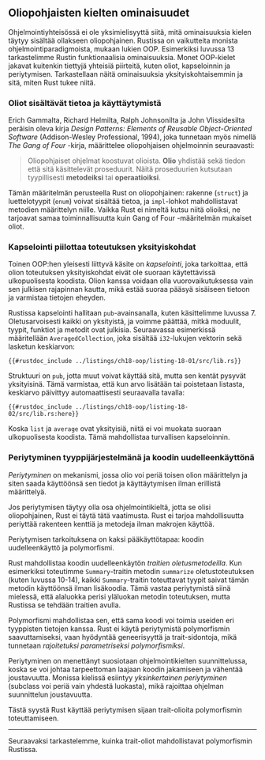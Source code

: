 ## Oliopohjaisten kielten ominaisuudet

Ohjelmointiyhteisössä ei ole yksimielisyyttä siitä, mitä ominaisuuksia kielen täytyy sisältää ollakseen oliopohjainen. Rustissa on vaikutteita monista ohjelmointiparadigmoista, mukaan lukien OOP. Esimerkiksi luvussa 13 tarkastelimme Rustin funktionaalisia ominaisuuksia. Monet OOP-kielet jakavat kuitenkin tiettyjä yhteisiä piirteitä, kuten oliot, kapseloinnin ja periytymisen. Tarkastellaan näitä ominaisuuksia yksityiskohtaisemmin ja sitä, miten Rust tukee niitä.

### Oliot sisältävät tietoa ja käyttäytymistä

Erich Gammalta, Richard Helmilta, Ralph Johnsonilta ja John Vlissidesilta peräisin oleva kirja _Design Patterns: Elements of Reusable Object-Oriented Software_ (Addison-Wesley Professional, 1994), joka tunnetaan myös nimellä _The Gang of Four_ -kirja, määrittelee oliopohjaisen ohjelmoinnin seuraavasti:

> Oliopohjaiset ohjelmat koostuvat olioista. **Olio** yhdistää sekä tiedon että sitä käsittelevät proseduurit. Näitä proseduurien kutsutaan tyypillisesti **metodeiksi** tai **operaatioiksi**.

Tämän määritelmän perusteella Rust on oliopohjainen: rakenne (`struct`) ja luettelotyypit (`enum`) voivat sisältää tietoa, ja `impl`-lohkot mahdollistavat metodien määrittelyn niille. Vaikka Rust ei nimeltä kutsu niitä olioiksi, ne tarjoavat samaa toiminnallisuutta kuin Gang of Four -määritelmän mukaiset oliot.

### Kapselointi piilottaa toteutuksen yksityiskohdat

Toinen OOP:hen yleisesti liittyvä käsite on _kapselointi_, joka tarkoittaa, että olion toteutuksen yksityiskohdat eivät ole suoraan käytettävissä ulkopuolisesta koodista. Olion kanssa voidaan olla vuorovaikutuksessa vain sen julkisen rajapinnan kautta, mikä estää suoraa pääsyä sisäiseen tietoon ja varmistaa tietojen eheyden.

Rustissa kapselointi hallitaan `pub`-avainsanalla, kuten käsittelimme luvussa 7. Oletusarvoisesti kaikki on yksityistä, ja voimme päättää, mitkä moduulit, tyypit, funktiot ja metodit ovat julkisia. Seuraavassa esimerkissä määritellään `AveragedCollection`, joka sisältää `i32`-lukujen vektorin sekä lasketun keskiarvon:

```rust,noplayground
{{#rustdoc_include ../listings/ch18-oop/listing-18-01/src/lib.rs}}
```

Struktuuri on `pub`, jotta muut voivat käyttää sitä, mutta sen kentät pysyvät yksityisinä. Tämä varmistaa, että kun arvo lisätään tai poistetaan listasta, keskiarvo päivittyy automaattisesti seuraavalla tavalla:

```rust,noplayground
{{#rustdoc_include ../listings/ch18-oop/listing-18-02/src/lib.rs:here}}
```

Koska `list` ja `average` ovat yksityisiä, niitä ei voi muokata suoraan ulkopuolisesta koodista. Tämä mahdollistaa turvallisen kapseloinnin.

### Periytyminen tyyppijärjestelmänä ja koodin uudelleenkäyttönä

_Periytyminen_ on mekanismi, jossa olio voi periä toisen olion määrittelyn ja siten saada käyttöönsä sen tiedot ja käyttäytymisen ilman erillistä määrittelyä.

Jos periytymisen täytyy olla osa ohjelmointikieltä, jotta se olisi oliopohjainen, Rust ei täytä tätä vaatimusta. Rust ei tarjoa mahdollisuutta periyttää rakenteen kenttiä ja metodeja ilman makrojen käyttöä.

Periytymisen tarkoituksena on kaksi pääkäyttötapaa: koodin uudelleenkäyttö ja polymorfismi.

Rust mahdollistaa koodin uudelleenkäytön _traitien oletusmetodeilla_. Kun esimerkiksi toteutimme `Summary`-traitin metodin `summarize` oletustoteutuksen (kuten luvussa 10-14), kaikki `Summary`-traitin toteuttavat tyypit saivat tämän metodin käyttöönsä ilman lisäkoodia. Tämä vastaa periytymistä siinä mielessä, että alaluokka perisi yläluokan metodin toteutuksen, mutta Rustissa se tehdään traitien avulla.

Polymorfismi mahdollistaa sen, että sama koodi voi toimia useiden eri tyyppisten tietojen kanssa. Rust ei käytä periytymistä polymorfismin saavuttamiseksi, vaan hyödyntää geneerisyyttä ja trait-sidontoja, mikä tunnetaan _rajoitetuksi parametriseksi polymorfismiksi_.

Periytyminen on menettänyt suosiotaan ohjelmointikielten suunnittelussa, koska se voi johtaa tarpeettoman laajaan koodin jakamiseen ja vähentää joustavuutta. Monissa kielissä esiintyy _yksinkertainen periytyminen_ (subclass voi periä vain yhdestä luokasta), mikä rajoittaa ohjelman suunnittelun joustavuutta.

Tästä syystä Rust käyttää periytymisen sijaan trait-olioita polymorfismin toteuttamiseen.

---

Seuraavaksi tarkastelemme, kuinka trait-oliot mahdollistavat polymorfismin Rustissa.
